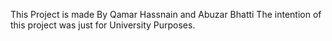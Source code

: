 This Project is made By Qamar Hassnain and Abuzar Bhatti
The intention of this project was just for University Purposes.
